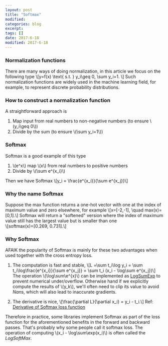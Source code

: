 ```yaml
---
layout: post
title: "Softmax"
modified:
categories: blog
excerpt:
tags: []
date: 2017-6-18
modified: 2017-6-18
---
```


### Normalization functions
There are many ways of doing normalization, in this article we focus on the following type
\\[y=f(x) \text{ s.t. } y_i\geq 0, \sum y_i=1. \\]
Such normalization functions are widely used in the machine learning field, for example, to represent discrete probability distributions.

### How to construct a normalization function
A straightforward approach is
1. Map input from real numbers to non-negative numbers (to ensure \\(y_i\geq 0\\))
2. Divide by the sum (to ensure \\(\sum y_i=1\\))
  
### Softmax
Softmax is a good example of this type
1. \\(e^x\\) map \\(x\\) from real numbers to positive numbers 
2. Divide by \\(\sum e^{x_i}\\)
    
Then we have Softmax \\[y_i = \frac{e^{x_i}}{\sum e^{x_j}}\\]

### Why the name Softmax
Suppose the max function returns a one-hot vector with one at the index of maximum value and zero elsewhere, for example
\\[x=[-2,-1], \quad max(x)=[0,1].\\]
Softmax will return a "softened" version where the index of maximum value still has the largest value but is smaller than one  
\\[softmax(x)=[0.269, 0.731].\\]

### Why Softmax
AFAIK the popularity of Softmax is mainly for these two advantages when used together with the cross entropy loss.

1. The computation is fast and stable,
\\[L =\sum t_i\log y_i = \sum t_i\log\frac{e^{x_i}}{\sum e^{x_j}} = \sum t_i (x_i - \log\sum e^{x_j})\\]
The operation \\(\log\sum\e^{x}\\) can be implemented as [LogSumExp](https://en.wikipedia.org/wiki/LogSumExp) to prevent numerical under/overflow. Otherwise hand if we explicitly compute the results of \\(y_k\\), we'll often need to clip its value to avoid *Nan*s, which will also lead to inaccurate gradients.
	
2. The derivative is nice, 
\\[\frac{\partial L}{\partial x_i} = y_i - t_i.\\]
Ref: [Derivative of Softmax loss function](https://math.stackexchange.com/questions/945871/derivative-of-softmax-loss-function)


Therefore in practice, some libraries implement Softmax as part of the loss function for the aforementioned benefits in the forward and backward passes. That's probably why some people call it softmax loss. The operation of computing \\(x_i - \log\sum\exp(x_i)\\) is often called the *LogSoftMax*.
